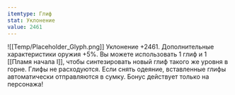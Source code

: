 ```yaml
---
itemtype: Глиф
stat: Уклонение 
value: 2461
---
```

![[Temp/Placeholder_Glyph.png]]
Уклонение +2461. Дополнительные характеристики оружия +5%. Вы можете использовать 1 глиф и 1 [[Пламя начала I]], чтобы синтезировать новый глиф такого же уровня в горне. Глифы не расходуются. Если снять одеяние, вставленные глифы автоматически отправляются в сумку. Бонус действует только на персонажа!
